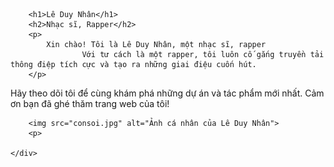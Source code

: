 <!DOCTYPE html>
<html lang="vi">
<head>
    <meta charset="UTF-8">
    <meta name="viewport" content="width=device-width, initial-scale=1.0">
    <title>Lê Duy Nhân -  Nhạc sĩ, Rapper</title>
    <style>
        /* CSS styles */
    </style>
</head>
<body>
    <div class="container">
       
        
        <h1>Lê Duy Nhân</h1>
        <h2>Nhạc sĩ, Rapper</h2>
        <p>
            Xin chào! Tôi là Lê Duy Nhân, một nhạc sĩ, rapper
                    Với tư cách là một rapper, tôi luôn cố gắng truyền tải thông điệp tích cực và tạo ra những giai điệu cuốn hút.
        </p>
Hãy theo dõi tôi để cùng khám phá những dự án và tác phẩm mới nhất. Cảm ơn bạn đã ghé thăm trang web của tôi!
        </p>
 <!-- Hình ảnh của bạn -->
        <img src="consoi.jpg" alt="Ảnh cá nhân của Lê Duy Nhân">
        <p>
            
    </div>
</body>
</html>
